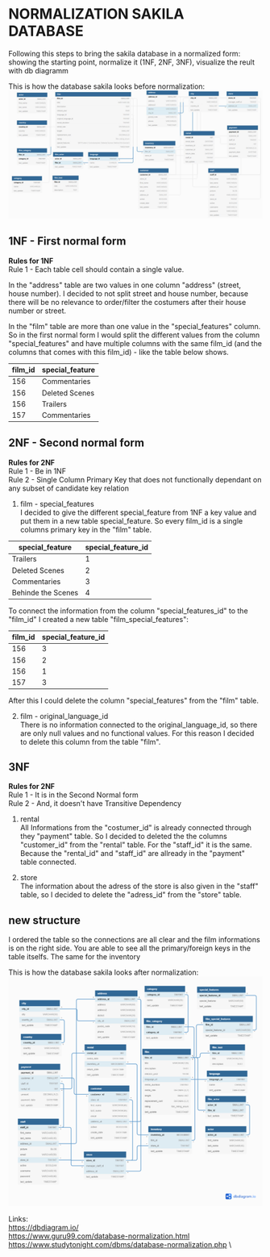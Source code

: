 # NORMALIZATION SAKILA DATABASE

Following this steps to bring the sakila database in a normalized form:  \
showing the starting point, normalize it (1NF, 2NF, 3NF), visualize the reult with db diagramm

This is how the database sakila looks before normalization: 
![photo](https://raw.githubusercontent.com/CharlotteStiller/lab-database-normalization/main/Sakila_Before_N.JPG)

## 1NF - First normal form 
**Rules for 1NF**  \
Rule 1 - Each table cell should contain a single value.

In the "address" table are two values in one column "address" (street, house number). I decided to not split street and house number, because there will be no relevance to order/filter the costumers after their house number or street. 

In the "film" table are more than one value in the "special_features" column. So in the first normal form I would split the different values from the column "special_features" and have multiple columns with the same film_id (and the columns that comes with this film_id) - like the table below shows. 

| film_id | special_feature |
| ------------------ | ------------------ |
| 156 | Commentaries |
| 156 | Deleted Scenes | 
| 156 | Trailers |
| 157 | Commentaries | 



## 2NF  - Second normal form
**Rules for 2NF**  
Rule 1 - Be in 1NF  \
Rule 2 - Single Column Primary Key that does not functionally dependant on any subset of candidate key relation  

1) film - special_features \
I decided to give the different special_feature from 1NF a key value and put them in a new table special_feature. So every film_id is a single columns primary key in the "film" table.

| special_feature | special_feature_id |
| ------------------ | ------------------ |
| Trailers | 1 |
| Deleted Scenes | 2 | 
| Commentaries | 3 |
| Behinde the Scenes | 4 | 

To connect the information from the column "special_features_id" to the "film_id" I created a new table "film_special_features":

| film_id | special_feature_id |
| ------------------ | ------------------ |
| 156 | 3 |
| 156 | 2 | 
| 156 | 1 |
| 157 | 3 | 

After this I could delete the column "special_features" from the "film" table.


2) film - original_language_id  \
There is no information connected to the original_language_id, so there are only null values and no functional values. For this reason I decided to delete this column from the table "film". 


## 3NF  
**Rules for 2NF**  
Rule 1 - It is in the Second Normal form  \
Rule 2 - And, it doesn't have Transitive Dependency  


1) rental  \
All Informations from the "costumer_id" is already connected through they "payment" table. So I decided to deleted the the columns "customer_id" from the "rental" table. 
For the "staff_id" it is the same. Because the "rental_id" and "staff_id" are allready in the "payment" table connected. 

2) store  \
The information about the adress of the store is also given in the "staff" table, so I decided to delete the "adress_id" from the "store" table. 


## new structure 
I ordered the table so the connections are all clear and the film informations is on the right side. You are able to see all the primary/foreign keys in the table itselfs. The same for the inventory 


This is how the database sakila looks after normalization: 
![photo](https://github.com/CharlotteStiller/lab-database-normalization/blob/main/Sakila_After_N.png?raw=true)




Links:  \
https://dbdiagram.io/  \
https://www.guru99.com/database-normalization.html  \
https://www.studytonight.com/dbms/database-normalization.php  \
